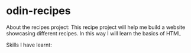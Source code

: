 # odin-recipes
About the recipes project:
This recipe project will help me build a website showcasing different recipes. In this way I will learn the basics of HTML

Skills I have learnt:
